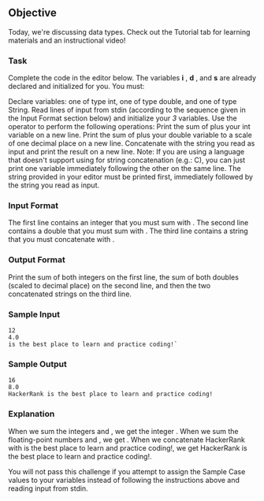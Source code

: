 ## Objective

Today, we're discussing data types. Check out the Tutorial tab for learning materials and an instructional video!

### Task

Complete the code in the editor below. The variables **i** , **d** , and **s** are already declared and initialized for you. You must:

Declare variables: one of type int, one of type double, and one of type String.
Read lines of input from stdin (according to the sequence given in the Input Format section below) and initialize your _3_ variables.
Use the operator to perform the following operations:
Print the sum of plus your int variable on a new line.
Print the sum of plus your double variable to a scale of one decimal place on a new line.
Concatenate with the string you read as input and print the result on a new line.
Note: If you are using a language that doesn't support using for string concatenation (e.g.: C), you can just print one variable immediately following the other on the same line. The string provided in your editor must be printed first, immediately followed by the string you read as input.

### Input Format

The first line contains an integer that you must sum with .
The second line contains a double that you must sum with .
The third line contains a string that you must concatenate with .

### Output Format

Print the sum of both integers on the first line, the sum of both doubles (scaled to decimal place) on the second line, and then the two concatenated strings on the third line.

### Sample Input

```
12
4.0
is the best place to learn and practice coding!`
```

### Sample Output

```
16
8.0
HackerRank is the best place to learn and practice coding!
```

### Explanation

When we sum the integers and , we get the integer .
When we sum the floating-point numbers and , we get .
When we concatenate HackerRank with is the best place to learn and practice coding!, we get HackerRank is the best place to learn and practice coding!.

You will not pass this challenge if you attempt to assign the Sample Case values to your variables instead of following the instructions above and reading input from stdin.
